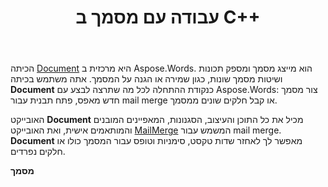 ﻿---
title: עבודה עם מסמך ב C++
second_title: Aspose.Words עבור C++
articleTitle: עבודה עם מסמך
linktitle: עבודה עם מסמך
type: docs
description: "המחלקה `Document` מספקת תכונות ושיטות מסמך שונות באמצעות C++. אתה משתמש בכיתה `Document` כנקודת ההתחלה לכל מה שאתה רוצה לבצע עם Aspose.Words עבור C++. ניתן לשמור את האובייקט `Document` בקובץ או בזרם וגם לשלוח אותו לדפדפן."
weight: 40
url: /he/cpp/working-with-document/
timestamp: 2024-01-30-16-22-34
---

הכיתה [Document](https://reference.aspose.com/words/cpp/aspose.words/document/) היא מרכזית ב Aspose.Words. הוא מייצג מסמך ומספק תכונות ושיטות מסמך שונות, כגון שמירה או הגנה על המסמך. אתה משתמש בכיתה **Document** כנקודת ההתחלה לכל מה שתרצה לבצע עם Aspose.Words: צור מסמך חדש מאפס, פתח תבנית עבור mail merge או קבל חלקים שונים ממסמך.

האובייקט **Document** מכיל את כל התוכן והעיצוב, הסגנונות, המאפיינים המובנים והמותאמים אישית, ואת האובייקט [MailMerge](https://reference.aspose.com/words/cpp/aspose.words.mailmerging/mailmerge/) המשמש עבור mail merge. **Document** מאפשר לך לאחזר שדות טקסט, סימניות וטופס עבור המסמך כולו או חלקים נפרדים.

**מסמך**
